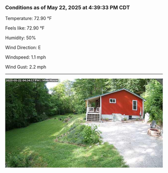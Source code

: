 ### Conditions as of May 22, 2025 at 4:39:33 PM CDT 

Temperature: 72.90 &deg;F

Feels like: 72.90 &deg;F

Humidity: 50%

Wind Direction: E

Windspeed: 1.1 mph

Wind Gust: 2.2 mph

---

<img src="./images/latest.jpeg"/>

